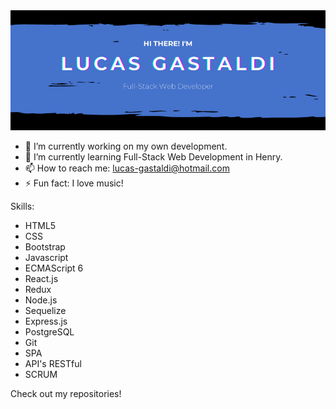 <img src="https://github.com/lucasgastaldi/lucasgastaldi/blob/main/Lucas-gastaldi.png" alt="banner">

- 🔭 I’m currently working on my own development.
- 🌱 I’m currently learning Full-Stack Web Development in Henry.
- 📫 How to reach me: lucas-gastaldi@hotmail.com
- ⚡ Fun fact: I love music!

Skills:
- HTML5
- CSS
- Bootstrap
- Javascript
- ECMAScript 6
- React.js
- Redux
- Node.js
- Sequelize
- Express.js
- PostgreSQL
- Git
- SPA
- API's RESTful
- SCRUM

Check out my repositories!
